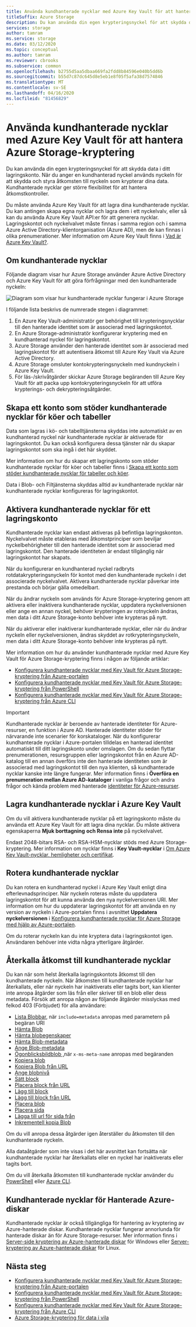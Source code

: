 ```yaml
---
title: Använda kundhanterade nycklar med Azure Key Vault för att hantera kontokryptering
titleSuffix: Azure Storage
description: Du kan använda din egen krypteringsnyckel för att skydda data i ditt lagringskonto. När du anger en kundhanterad nyckel används nyckeln för att skydda och styra åtkomsten till nyckeln som krypterar dina data. Kundhanterade nycklar ger större flexibilitet för att hantera åtkomstkontroller.
services: storage
author: tamram
ms.service: storage
ms.date: 03/12/2020
ms.topic: conceptual
ms.author: tamram
ms.reviewer: cbrooks
ms.subservice: common
ms.openlocfilehash: b2755d5aa5dbaa669fa2fdd8b84596e040b5dd6b
ms.sourcegitcommit: b55d7c87dc645d8e5eb1e8f05f5afa38d7574846
ms.translationtype: MT
ms.contentlocale: sv-SE
ms.lasthandoff: 04/16/2020
ms.locfileid: "81456829"
---
```

# <a name="use-customer-managed-keys-with-azure-key-vault-to-manage-azure-storage-encryption"></a>Använda kundhanterade nycklar med Azure Key Vault för att hantera Azure Storage-kryptering

Du kan använda din egen krypteringsnyckel för att skydda data i ditt lagringskonto. När du anger en kundhanterad nyckel används nyckeln för att skydda och styra åtkomsten till nyckeln som krypterar dina data. Kundhanterade nycklar ger större flexibilitet för att hantera åtkomstkontroller.

Du måste använda Azure Key Vault för att lagra dina kundhanterade nycklar. Du kan antingen skapa egna nycklar och lagra dem i ett nyckelvalv, eller så kan du använda Azure Key Vault API:er för att generera nycklar. Lagringskontot och nyckelvalvet måste finnas i samma region och i samma Azure Active Directory-klientorganisation (Azure AD), men de kan finnas i olika prenumerationer. Mer information om Azure Key Vault finns i [Vad är Azure Key Vault?](../../key-vault/general/overview.md).

## <a name="about-customer-managed-keys"></a>Om kundhanterade nycklar

Följande diagram visar hur Azure Storage använder Azure Active Directory och Azure Key Vault för att göra förfrågningar med den kundhanterade nyckeln:

![Diagram som visar hur kundhanterade nycklar fungerar i Azure Storage](media/encryption-customer-managed-keys/encryption-customer-managed-keys-diagram.png)

I följande lista beskrivs de numrerade stegen i diagrammet:

1. En Azure Key Vault-administratör ger behörighet till krypteringsnycklar till den hanterade identitet som är associerad med lagringskontot.
2. En Azure Storage-administratör konfigurerar kryptering med en kundhanterad nyckel för lagringskontot.
3. Azure Storage använder den hanterade identitet som är associerad med lagringskontot för att autentisera åtkomst till Azure Key Vault via Azure Active Directory.
4. Azure Storage omsluter kontokrypteringsnyckeln med kundnyckeln i Azure Key Vault.
5. För läs-/skrivåtgärder skickar Azure Storage begäranden till Azure Key Vault för att packa upp kontokrypteringsnyckeln för att utföra krypterings- och dekrypteringsåtgärder.

## <a name="create-an-account-that-supports-customer-managed-keys-for-queues-and-tables"></a>Skapa ett konto som stöder kundhanterade nycklar för köer och tabeller

Data som lagras i kö- och tabelltjänsterna skyddas inte automatiskt av en kundhanterad nyckel när kundhanterade nycklar är aktiverade för lagringskontot. Du kan också konfigurera dessa tjänster när du skapar lagringskontot som ska ingå i det här skyddet.

Mer information om hur du skapar ett lagringskonto som stöder kundhanterade nycklar för köer och tabeller finns i [Skapa ett konto som stöder kundhanterade nycklar för tabeller och köer](account-encryption-key-create.md).

Data i Blob- och Filtjänsterna skyddas alltid av kundhanterade nycklar när kundhanterade nycklar konfigureras för lagringskontot.

## <a name="enable-customer-managed-keys-for-a-storage-account"></a>Aktivera kundhanterade nycklar för ett lagringskonto

Kundhanterade nycklar kan endast aktiveras på befintliga lagringskonton. Nyckelvalvet måste etableras med åtkomstprinciper som beviljar nyckelbehörigheter till den hanterade identitet som är associerad med lagringskontot. Den hanterade identiteten är endast tillgänglig när lagringskontot har skapats.

När du konfigurerar en kundhanterad nyckel radbryts rotdatakrypteringsnyckeln för kontot med den kundhanterade nyckeln i det associerade nyckelvalvet. Aktivera kundhanterade nycklar påverkar inte prestanda och börjar gälla omedelbart.

När du ändrar nyckeln som används för Azure Storage-kryptering genom att aktivera eller inaktivera kundhanterade nycklar, uppdatera nyckelversionen eller ange en annan nyckel, behöver krypteringen av rotnyckeln ändras, men data i ditt Azure Storage-konto behöver inte krypteras på nytt.

När du aktiverar eller inaktiverar kundhanterade nycklar, eller när du ändrar nyckeln eller nyckelversionen, ändras skyddet av rotkrypteringsnyckeln, men data i ditt Azure Storage-konto behöver inte krypteras på nytt.

Mer information om hur du använder kundhanterade nycklar med Azure Key Vault för Azure Storage-kryptering finns i någon av följande artiklar:

- [Konfigurera kundhanterade nycklar med Key Vault för Azure Storage-kryptering från Azure-portalen](storage-encryption-keys-portal.md)
- [Konfigurera kundhanterade nycklar med Key Vault för Azure Storage-kryptering från PowerShell](storage-encryption-keys-powershell.md)
- [Konfigurera kundhanterade nycklar med Key Vault för Azure Storage-kryptering från Azure CLI](storage-encryption-keys-cli.md)

> [!IMPORTANT]
> Kundhanterade nycklar är beroende av hanterade identiteter för Azure-resurser, en funktion i Azure AD. Hanterade identiteter stöder för närvarande inte scenarier för korskataloger. När du konfigurerar kundhanterade nycklar i Azure-portalen tilldelas en hanterad identitet automatiskt till ditt lagringskonto under omslagen. Om du sedan flyttar prenumerationen, resursgruppen eller lagringskontot från en Azure AD-katalog till en annan överförs inte den hanterade identiteten som är associerad med lagringskontot till den nya klienten, så kundhanterade nycklar kanske inte längre fungerar. Mer information finns i **Överföra en prenumeration mellan Azure AD-kataloger** i vanliga frågor och andra frågor och kända problem med hanterade [identiteter för Azure-resurser](../../active-directory/managed-identities-azure-resources/known-issues.md#transferring-a-subscription-between-azure-ad-directories).  

## <a name="store-customer-managed-keys-in-azure-key-vault"></a>Lagra kundhanterade nycklar i Azure Key Vault

Om du vill aktivera kundhanterade nycklar på ett lagringskonto måste du använda ett Azure Key Vault för att lagra dina nycklar. Du måste aktivera egenskaperna **Mjuk borttagning** **och Rensa inte** på nyckelvalvet.

Endast 2048-bitars RSA- och RSA-HSM-nycklar stöds med Azure Storage-kryptering. Mer information om nycklar finns i **Key Vault-nycklar** i [Om Azure Key Vault-nycklar, hemligheter och certifikat](../../key-vault/about-keys-secrets-and-certificates.md#key-vault-keys).

## <a name="rotate-customer-managed-keys"></a>Rotera kundhanterade nycklar

Du kan rotera en kundhanterad nyckel i Azure Key Vault enligt dina efterlevnadsprinciper. När nyckeln roteras måste du uppdatera lagringskontot för att kunna använda den nya nyckelversionen URI. Mer information om hur du uppdaterar lagringskontot för att använda en ny version av nyckeln i Azure-portalen finns i avsnittet **Uppdatera nyckelversionen** i [Konfigurera kundhanterade nycklar för Azure Storage med hjälp av Azure-portalen](storage-encryption-keys-portal.md).

Om du roterar nyckeln kan du inte kryptera data i lagringskontot igen. Användaren behöver inte vidta några ytterligare åtgärder.

## <a name="revoke-access-to-customer-managed-keys"></a>Återkalla åtkomst till kundhanterade nycklar

Du kan när som helst återkalla lagringskontots åtkomst till den kundhanterade nyckeln. När åtkomsten till kundhanterade nycklar har återkallats, eller när nyckeln har inaktiverats eller tagits bort, kan klienter inte anropa åtgärder som läs från eller skriver till en blob eller dess metadata. Försök att anropa någon av följande åtgärder misslyckas med felkod 403 (Förbjudet) för alla användare:

- [Lista Blobbar](/rest/api/storageservices/list-blobs), när `include=metadata` anropas med parametern på begäran URI
- [Hämta Blob](/rest/api/storageservices/get-blob)
- [Hämta blobegenskaper](/rest/api/storageservices/get-blob-properties)
- [Hämta Blob-metadata](/rest/api/storageservices/get-blob-metadata)
- [Ange Blob-metadata](/rest/api/storageservices/set-blob-metadata)
- [Ögonblicksbildblob ,](/rest/api/storageservices/snapshot-blob)när `x-ms-meta-name` anropas med begäranden
- [Kopiera blob](/rest/api/storageservices/copy-blob)
- [Kopiera Blob från URL](/rest/api/storageservices/copy-blob-from-url)
- [Ange blobnivå](/rest/api/storageservices/set-blob-tier)
- [Sätt block](/rest/api/storageservices/put-block)
- [Placera block från URL](/rest/api/storageservices/put-block-from-url)
- [Lägg till block](/rest/api/storageservices/append-block)
- [Lägg till block från URL](/rest/api/storageservices/append-block-from-url)
- [Placera blob](/rest/api/storageservices/put-blob)
- [Placera sida](/rest/api/storageservices/put-page)
- [Lägga till url för sida från](/rest/api/storageservices/put-page-from-url)
- [Inkrementell kopia Blob](/rest/api/storageservices/incremental-copy-blob)

Om du vill anropa dessa åtgärder igen återställer du åtkomsten till den kundhanterade nyckeln.

Alla dataåtgärder som inte visas i det här avsnittet kan fortsätta när kundhanterade nycklar har återkallats eller en nyckel har inaktiverats eller tagits bort.

Om du vill återkalla åtkomsten till kundhanterade nycklar använder du [PowerShell](storage-encryption-keys-powershell.md#revoke-customer-managed-keys) eller [Azure CLI](storage-encryption-keys-cli.md#revoke-customer-managed-keys).

## <a name="customer-managed-keys-for-azure-managed-disks"></a>Kundhanterade nycklar för Hanterade Azure-diskar

Kundhanterade nycklar är också tillgängliga för hantering av kryptering av Azure-hanterade diskar. Kundhanterade nycklar fungerar annorlunda för hanterade diskar än för Azure Storage-resurser. Mer information finns i [Server-side kryptering av Azure-hanterade diskar](../../virtual-machines/windows/disk-encryption.md) för Windows eller [Server-kryptering av Azure-hanterade diskar](../../virtual-machines/linux/disk-encryption.md) för Linux.

## <a name="next-steps"></a>Nästa steg

- [Konfigurera kundhanterade nycklar med Key Vault för Azure Storage-kryptering från Azure-portalen](storage-encryption-keys-portal.md)
- [Konfigurera kundhanterade nycklar med Key Vault för Azure Storage-kryptering från PowerShell](storage-encryption-keys-powershell.md)
- [Konfigurera kundhanterade nycklar med Key Vault för Azure Storage-kryptering från Azure CLI](storage-encryption-keys-cli.md)
- [Azure Storage-kryptering för data i vila](storage-service-encryption.md)
